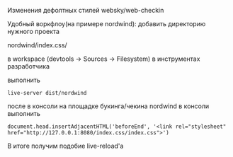 Изменения дефолтных стилей websky/web-checkin

Удобный воркфлоу(на примере nordwind):
добавить директорию нужного проекта

nordwind/index.css/

в workspace (devtools -> Sources -> Filesystem) в инструментах разработчика

выполнить

```
live-server dist/nordwind
```

после в консоли
на площадке букинга/чекина nordwind
в консоли выполнить
```
document.head.insertAdjacentHTML('beforeEnd', '<link rel="stylesheet" href="http://127.0.0.1:8080/index.css/index.css">')
```

В итоге получим подобие live-reload'а